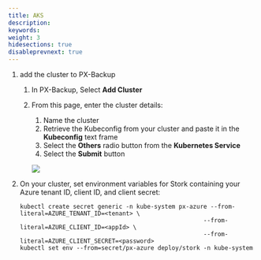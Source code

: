 ```yaml
---
title: AKS
description: 
keywords: 
weight: 3
hidesections: true
disableprevnext: true
---
```


1. add the cluster to PX-Backup
    1. In PX-Backup, Select **Add Cluster**
    2. From this page, enter the cluster details:
        1. Name the cluster
        2. Retrieve the Kubeconfig from your cluster and paste it in the **Kubeconfig** text frame
        3. Select the **Others** radio button from the **Kubernetes Service** 
        4. Select the **Submit** button

        ![](/img/azure-cluster-add.png)

2. On your cluster, set environment variables for Stork containing your Azure tenant ID, client ID, and client secret:

    ```text
    kubectl create secret generic -n kube-system px-azure --from-literal=AZURE_TENANT_ID=<tenant> \
                                                        --from-literal=AZURE_CLIENT_ID=<appId> \
                                                        --from-literal=AZURE_CLIENT_SECRET=<password>
    kubectl set env --from=secret/px-azure deploy/stork -n kube-system
    ```

